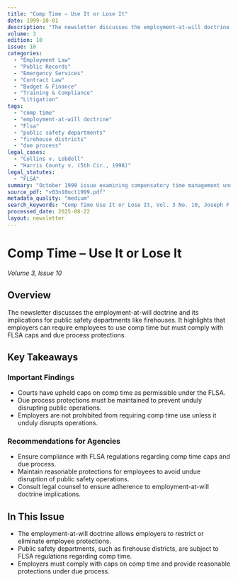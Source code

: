 ```yaml
---
title: "Comp Time – Use It or Lose It"
date: 1999-10-01
description: "The newsletter discusses the employment-at-will doctrine and its implications for public safety departments like firehouses. It highlights that employers can require employees to use comp time but must comply with FLSA caps and due process protections."
volume: 3
edition: 10
issue: 10
categories:
  - "Employment Law"
  - "Public Records"
  - "Emergency Services"
  - "Contract Law"
  - "Budget & Finance"
  - "Training & Compliance"
  - "Litigation"
tags:
  - "comp time"
  - "employment-at-will doctrine"
  - "Flsa"
  - "public safety departments"
  - "firehouse districts"
  - "due process"
legal_cases:
  - "Collins v. Lobdell"
  - "Harris County v. (5th Cir., 1998)"
legal_statutes:
  - "FLSA"
summary: "October 1999 issue examining compensatory time management under employment-at-will doctrine for public safety departments, analyzing FLSA compliance requirements for comp time caps including Collins v. Lobdell and Harris County precedents, establishing due process protections for fire districts and emergency services, and providing guidance on balancing employer authority with employee rights in public sector employment."
source_pdf: "v03n10oct1999.pdf"
metadata_quality: "medium"
search_keywords: "Comp Time Use It or Lose It, Vol. 3 No. 10, Joseph F. Quinn, employment-at-will doctrine, employers restrict eliminate employee protections, Public safety departments, firehouse districts"
processed_date: 2025-08-22
layout: newsletter
---
```


# Comp Time – Use It or Lose It

*Volume 3, Issue 10*

## Overview

The newsletter discusses the employment-at-will doctrine and its implications for public safety departments like firehouses. It highlights that employers can require employees to use comp time but must comply with FLSA caps and due process protections.

## Key Takeaways

### Important Findings

- Courts have upheld caps on comp time as permissible under the FLSA.
- Due process protections must be maintained to prevent unduly disrupting public operations.
- Employers are not prohibited from requiring comp time use unless it unduly disrupts operations.

### Recommendations for Agencies

- Ensure compliance with FLSA regulations regarding comp time caps and due process.
- Maintain reasonable protections for employees to avoid undue disruption of public safety operations.
- Consult legal counsel to ensure adherence to employment-at-will doctrine implications.

## In This Issue

- The employment-at-will doctrine allows employers to restrict or eliminate employee protections.
- Public safety departments, such as firehouse districts, are subject to FLSA regulations regarding comp time.
- Employers must comply with caps on comp time and provide reasonable protections under due process.

